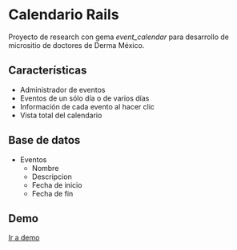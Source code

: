 Calendario Rails
================
Proyecto de research con gema *event_calendar* para desarrollo de micrositio de doctores de Derma México.

## Características

+ Administrador de eventos
+ Eventos de un sólo día o de varios días
+ Información de cada evento al hacer clic
+ Vista total del calendario

## Base de datos
+ Eventos
  + Nombre
  + Descripcion
  + Fecha de inicio
  + Fecha de fin

## Demo
[Ir a demo](http://kinduff-calendar.herokuapp.com/  'Ir a demo')
